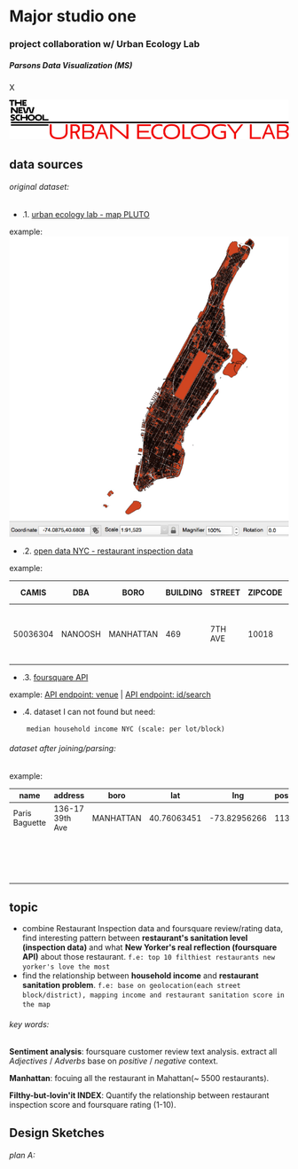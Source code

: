 # Major studio one
### project collaboration w/ Urban Ecology Lab
##### Parsons Data Visualization (MS)

X

![alt text](https://raw.githubusercontent.com/Jiahao01121/Restaurant_data_viz/master/assets/uelLogo.jpeg)

## data sources
###### original dataset:

- .1. [urban ecology lab - map PLUTO](https://drive.google.com/drive/u/1/folders/0B6r_XA2F-ffxc2twSlBCOUQzNTQ)

example:
![alt text](https://github.com/Jiahao01121/Restaurant_data_viz/blob/master/assets/mapPLUTO.jpeg)


- .2. [open data NYC - restaurant inspection data](https://data.cityofnewyork.us/Health/DOHMH-New-York-City-Restaurant-Inspection-Results/xx67-kt59)

example:

| CAMIS    | DBA            | BORO      | BUILDING | STREET            | ZIPCODE | PHONE      | CUISINE DESCRIPTION | INSPECTION DATE | ACTION                                          | VIOLATION CODE | VIOLATION DESCRIPTION                                                                                                                  | CRITICAL FLAG | SCORE | GRADE | GRADE DATE | RECORD DATE | INSPECTION TYPE                          |
|----------|----------------|-----------|----------|-------------------|---------|------------|---------------------|-----------------|-------------------------------------------------|----------------|----------------------------------------------------------------------------------------------------------------------------------------|---------------|-------|-------|------------|-------------|------------------------------------------|
| 50036304 | NANOOSH        | MANHATTAN | 469      | 7TH AVE           | 10018   | 2123900563 | Mediterranean       | 7/10/15         | Violations were cited in the following area(s). | 09C            | Food contact surface not properly maintained.                                                                                          | Not Critical  | 7     | A     | 7/10/15    | 2/27/17     | Pre-permit (Operational) / Re-inspection |   

- .3. [foursquare API](https://developer.foursquare.com/)

example: [API endpoint: venue](https://api.foursquare.com/v2/venues/search?near=manhattan,%20ny&intent=browse&query=VEZZO&oauth_token=S5O343HN05HFVNXC4ZWYJ0VEUF01VCEPBLPAFR4C050DS1BD&v=20170307) |
 [API endpoint: id/search](https://api.foursquare.com/v2/venues/40a55d80f964a52020f31ee3?sort=recent&limit=500&oauth_token=S5O343HN05HFVNXC4ZWYJ0VEUF01VCEPBLPAFR4C050DS1BD&v=20170309)

 - .4. dataset I can not found but need:		

		median household income NYC (scale: per lot/block)


###### dataset after joining/parsing:
example:

| name           | address         | boro      | lat         | lng          | postcode | categories | stats | rating | text__type | text__text_extract | violation__recentScore | violation__recentTime    | violation__historyScore | violation__historyVCode | violation__closed_before | id |
|----------------|-----------------|-----------|-------------|--------------|----------|------------|-------|--------|------------|--------------------|------------------------|--------------------------|-------------------------|-------------------------|--------------------------|----|
| Paris Baguette | 136-17 39th Ave | MANHATTAN | 40.76063451 | -73.82956266 | 11354    | Bakery     | 7172  | 7.9    | liked      | comfortable        | 10                     | 2017-02-03T05:00:00.000Z | 10                      | 06C                     | null                     | 0  |
|                |                 |           |             |              |          |            |       |        |            | long               |                        |                          | 10                      | 06E                     |                          |    |
|                |                 |           |             |              |          |            |       |        |            | other              |                        |                          | 7                       | 06C                     |                          |    |
|                |                 |           |             |              |          |            |       |        |            |                    |                        |                          | 9                       | 04K                     |                          |    |
|                |                 |           |             |              |          |            |       |        |            |                    |                        |                          | 9                       | 08A                     |                          |    |



## topic
- combine Restaurant Inspection data and foursquare review/rating data, find interesting pattern between **restaurant's sanitation level (inspection data)** and what **New Yorker's real reflection (foursquare API)** about those restaurant. ```f.e: top 10 filthiest restaurants new yorker's love the most```
- find the relationship between **household income** and **restaurant sanitation problem**.
 ```f.e: base on geolocation(each street block/district), mapping income and restaurant sanitation score in the map```

###### key words:
**Sentiment analysis**: foursquare customer review text analysis. extract all _Adjectives_ / _Adverbs_ base on _positive_ / _negative_ context.

**Manhattan**: focuing all the restaurant in Mahattan(~ 5500 restaurants).

**Filthy-but-lovin'it INDEX**: Quantify the relationship between restaurant inspection score and foursquare rating (1-10).

## Design Sketches
###### plan A:
